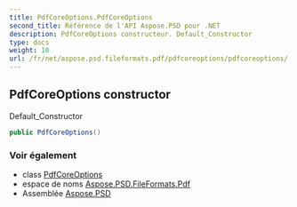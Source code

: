 ```yaml
---
title: PdfCoreOptions.PdfCoreOptions
second_title: Référence de l'API Aspose.PSD pour .NET
description: PdfCoreOptions constructeur. Default_Constructor
type: docs
weight: 10
url: /fr/net/aspose.psd.fileformats.pdf/pdfcoreoptions/pdfcoreoptions/
---
```

## PdfCoreOptions constructor

Default_Constructor

```csharp
public PdfCoreOptions()
```

### Voir également

* class [PdfCoreOptions](../)
* espace de noms [Aspose.PSD.FileFormats.Pdf](../../pdfcoreoptions/)
* Assemblée [Aspose.PSD](../../../)


